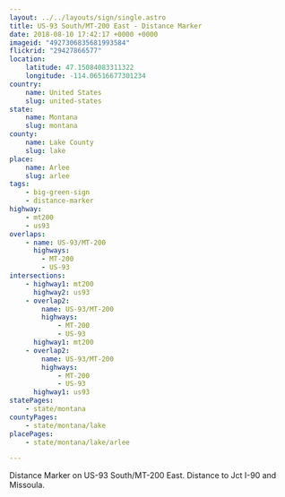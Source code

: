 ```yaml
---
layout: ../../layouts/sign/single.astro
title: US-93 South/MT-200 East - Distance Marker
date: 2018-08-10 17:42:17 +0000 +0000
imageid: "4927306835681993584"
flickrid: "29427866577"
location:
    latitude: 47.15084083311322
    longitude: -114.06516677301234
country:
    name: United States
    slug: united-states
state:
    name: Montana
    slug: montana
county:
    name: Lake County
    slug: lake
place:
    name: Arlee
    slug: arlee
tags:
    - big-green-sign
    - distance-marker
highway:
    - mt200
    - us93
overlaps:
    - name: US-93/MT-200
      highways:
        - MT-200
        - US-93
intersections:
    - highway1: mt200
      highway2: us93
    - overlap2:
        name: US-93/MT-200
        highways:
            - MT-200
            - US-93
      highway1: mt200
    - overlap2:
        name: US-93/MT-200
        highways:
            - MT-200
            - US-93
      highway1: us93
statePages:
    - state/montana
countyPages:
    - state/montana/lake
placePages:
    - state/montana/lake/arlee

---
```

Distance Marker on US-93 South/MT-200 East.  Distance to Jct I-90 and Missoula.